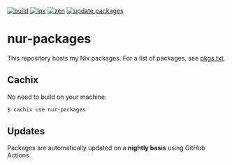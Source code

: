 [![build](https://github.com/michaeladler/nur-packages/actions/workflows/build.yml/badge.svg)](https://github.com/michaeladler/nur-packages/actions/workflows/build.yml)
[![lqx](https://github.com/michaeladler/nur-packages/actions/workflows/build-lqx.yml/badge.svg)](https://github.com/michaeladler/nur-packages/actions/workflows/build-lqx.yml)
[![zen](https://github.com/michaeladler/nur-packages/actions/workflows/build-zen.yml/badge.svg)](https://github.com/michaeladler/nur-packages/actions/workflows/build-zen.yml)
[![update packages](https://github.com/michaeladler/nur-packages/actions/workflows/update.yml/badge.svg)](https://github.com/michaeladler/nur-packages/actions/workflows/update.yml)

# nur-packages

This repository hosts my Nix packages. For a list of packages, see [pkgs.txt](pkgs.txt).

## Cachix

No need to build on your machine:

```bash
$ cachix use nur-packages
```

## Updates

Packages are automatically updated on a __nightly basis__ using GitHub Actions.
